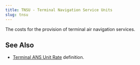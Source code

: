 ```yaml
---
title: TNSU - Terminal Navigation Service Units
slug: tnsu
---
```


The costs for the provision of terminal air navigation services.

## See Also

* [Terminal ANS Unit Rate][tur] definition.


[tur]: /definition/terminal-ans-unit-rate/ "Terminal ANS Unit Rate definition"
